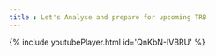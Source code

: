 ```yaml
---
title : Let's Analyse and prepare for upcoming TRB
---
```






{% include youtubePlayer.html id='QnKbN-IVBRU' %}
